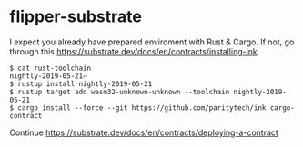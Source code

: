 # flipper-substrate
I expect you already have prepared enviroment with Rust & Cargo.
If not, go through this https://substrate.dev/docs/en/contracts/installing-ink

```
$ cat rust-toolchain
nightly-2019-05-21⏎
$ rustup install nightly-2019-05-21
$ rustup target add wasm32-unknown-unknown --toolchain nightly-2019-05-21
$ cargo install --force --git https://github.com/paritytech/ink cargo-contract
```

Continue https://substrate.dev/docs/en/contracts/deploying-a-contract